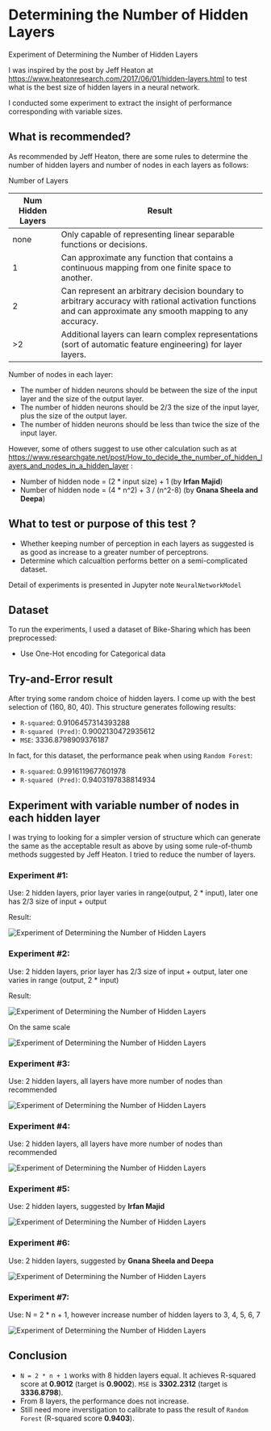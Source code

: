 # Determining the Number of Hidden Layers

Experiment of Determining the Number of Hidden Layers

I was inspired by the post by Jeff Heaton at https://www.heatonresearch.com/2017/06/01/hidden-layers.html to test what is the best size of hidden layers in a neural network.

I conducted some experiment to extract the insight of performance corresponding with 
variable sizes.

## What is recommended? ##

As recommended by Jeff Heaton, there are some rules to determine the number of hidden layers and number of nodes in each layers as follows:

Number of Layers

| Num Hidden Layers	| Result |
|-------------------|--------|
|none | Only capable of representing linear separable functions or decisions. |
| 1	  | Can approximate any function that contains a continuous mapping from one finite space to another. |
| 2   | Can represent an arbitrary decision boundary to arbitrary accuracy with rational activation functions and can approximate any smooth mapping to any accuracy. |
| >2  | Additional layers can learn complex representations (sort of automatic feature engineering) for layer layers. |

Number of nodes in each layer:

- The number of hidden neurons should be between the size of the input layer and the size of the output layer.
- The number of hidden neurons should be 2/3 the size of the input layer, plus the size of the output layer.
- The number of hidden neurons should be less than twice the size of the input layer.

However, some of others suggest to use other calculation such as at https://www.researchgate.net/post/How_to_decide_the_number_of_hidden_layers_and_nodes_in_a_hidden_layer :

- Number of hidden node = (2 * input size) + 1 (by **Irfan Majid**)
- Number of hidden node = (4 * n^2) + 3 / (n^2-8) (by **Gnana Sheela and Deepa**)

## What to test or purpose of this test ? ##

- Whether keeping number of perception in each layers as suggested is as good as increase to a greater number of perceptrons.
- Determine which calcualtion performs better on a semi-complicated dataset.

Detail of experiments is presented in Jupyter note `NeuralNetworkModel`

## Dataset ##

To run the experiments, I used a dataset of Bike-Sharing which has been preprocessed:

- Use One-Hot encoding for Categorical data

## Try-and-Error result ##

After trying some random choice of hidden layers. I come up with the best selection of (160, 80, 40).
This structure generates following results:

- `R-squared`: 0.9106457314393288
- `R-squared (Pred)`: 0.9002130472935612
- `MSE`: 3336.8798909376187

In fact, for this dataset, the performance peak when using `Random Forest`:

- `R-squared`: 0.9916119677601978
- `R-squared (Pred)`: 0.9403197838814934

## Experiment with variable number of nodes in each hidden layer ##

I was trying to looking for a simpler version of structure which can generate the same as the acceptable result as above by using some rule-of-thumb methods suggested by Jeff Heaton. I tried to reduce the number of layers.

### Experiment #1: ###

Use: 2 hidden layers, prior layer varies in range(output, 2 * input), later one has 2/3 size of input + output

Result:

![Experiment of Determining the Number of Hidden Layers](https://github.com/magiciiboy/neural-network-hidden-layers/blob/master/output/exp1.png?raw=true)

### Experiment #2: ###

Use: 2 hidden layers, prior layer has 2/3 size of input + output, later one varies in range (output, 2 * input)

Result:

![Experiment of Determining the Number of Hidden Layers](https://github.com/magiciiboy/neural-network-hidden-layers/blob/master/output/exp2.png?raw=true)

On the same scale

![Experiment of Determining the Number of Hidden Layers](https://github.com/magiciiboy/neural-network-hidden-layers/blob/master/output/exp2b.png?raw=true)

### Experiment #3: ###

Use: 2 hidden layers, all layers have more number of nodes than recommended

![Experiment of Determining the Number of Hidden Layers](https://github.com/magiciiboy/neural-network-hidden-layers/blob/master/output/exp3.png?raw=true)


### Experiment #4: ###

Use: 2 hidden layers, all layers have more number of nodes than recommended

![Experiment of Determining the Number of Hidden Layers](https://github.com/magiciiboy/neural-network-hidden-layers/blob/master/output/exp4.png?raw=true)

### Experiment #5: ###

Use: 2 hidden layers, suggested by **Irfan Majid**

![Experiment of Determining the Number of Hidden Layers](https://github.com/magiciiboy/neural-network-hidden-layers/blob/master/output/exp5.png?raw=true)


### Experiment #6: ###

Use: 2 hidden layers, suggested by **Gnana Sheela and Deepa**

![Experiment of Determining the Number of Hidden Layers](https://github.com/magiciiboy/neural-network-hidden-layers/blob/master/output/exp6.png?raw=true)

### Experiment #7: ###

Use: N = 2 * n + 1, however increase number of hidden layers to 3, 4, 5, 6, 7

![Experiment of Determining the Number of Hidden Layers](https://github.com/magiciiboy/neural-network-hidden-layers/blob/master/output/exp7F.png?raw=true)


## Conclusion ##

- `N = 2 * n + 1` works with 8 hidden layers equal. It achieves R-squared score at **0.9012** (target is **0.9002**). `MSE` is **3302.2312** (target is **3336.8798**).
- From 8 layers, the performance does not increase.
- Still need more inverstigation to calibrate to pass the result of `Random Forest` (R-squared score **0.9403**).